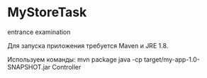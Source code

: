 # MyStoreTask
entrance examination

Для запуска приложения требуется Maven и JRE 1.8.

Используем команды:
mvn package
java -cp target/my-app-1.0-SNAPSHOT.jar Controller
